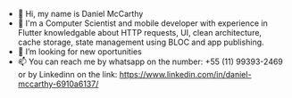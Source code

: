 - 👋 Hi, my name is Daniel McCarthy
- 👀 I'm a Computer Scientist and mobile developer with experience in Flutter knowledgable about HTTP requests, UI, clean architecture, cache storage, state management using BLOC and app publishing.
- 💞️ I’m looking for new oportunities
- 📫 You can reach me by whatsapp on the number: +55 (11) 99393-2469 or by Linkedinn on the link: https://www.linkedin.com/in/daniel-mccarthy-6910a6137/

<!---
dmcshiki/dmcshiki is a ✨ special ✨ repository because its `README.md` (this file) appears on your GitHub profile.
You can click the Preview link to take a look at your changes.
--->

